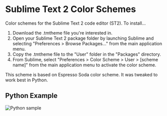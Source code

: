 # Sublime Text 2 Color Schemes
Color schemes for the Sublime Text 2 code editor (ST2). To install...

1. Download the .tmtheme file you're interested in.
2. Open your Sublime Text 2 package folder by launching Sublime and selecting "Preferences > Browse Packages..." from the main application menu.
3. Copy the .tmtheme file to the "User" folder in the "Packages" directory.
4. From Sublime, select "Preferences > Color Scheme > User > [scheme name]" from the main application menu to activate the color scheme.

This scheme is based on Espresso Soda color scheme. It was tweaked to work best in Python.

## Python Example

![Python sample](https://raw.github.com/tadvi/Sodium/master/Sodium_screenshot.png)